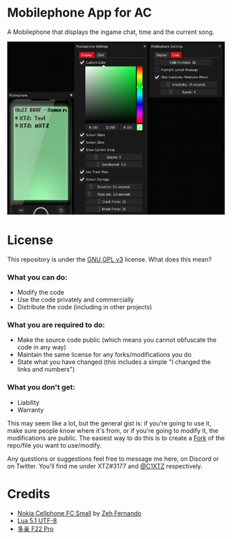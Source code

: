 # Mobilephone App for AC
A Mobilephone that displays the ingame chat, time and the current song.

<img src="https://raw.githubusercontent.com/C1XTZ/ac-mobilephone/master/.github/img/preview.png" width="564" height="400">


# License
This repository is under the [GNU GPL v3](https://choosealicense.com/licenses/gpl-3.0/) license. What does this mean?

### What you can do:
* Modify the code
* Use the code privately and commercially
* Distribute the code (including in other projects)

### What you are required to do:
* Make the source code public (which means you cannot obfuscate the code in any way)
* Maintain the same license for any forks/modifications you do
* State what you have changed (this includes a simple "I changed the links and numbers")

### What you don't get:
* Liability
* Warranty

This may seem like a lot, but the general gist is: if you're going to use it, make sure people know where it's from, or if you're going to modify it, the modifications are public. The easiest way to do this is to create a [Fork](https://docs.github.com/en/pull-requests/collaborating-with-pull-requests/working-with-forks/about-forks) of the repo/file you want to use/modify.

Any questions or suggestions feel free to message me here, on Discord or on Twitter. You'll find me under XTZ#3177 and [@C1XTZ](https://twitter.com/C1XTZ) respectively.

# Credits
* [Nokia Cellphone FC Small](https://www.dafont.com/nokia-cellphone.font) by [Zeh Fernando](https://portfolio.zehfernando.com/)
* [Lua 5.1 UTF-8](https://github.com/meepen/Lua-5.1-UTF-8)
* [多亲 F22 Pro](https://www.duoqin.com/)
